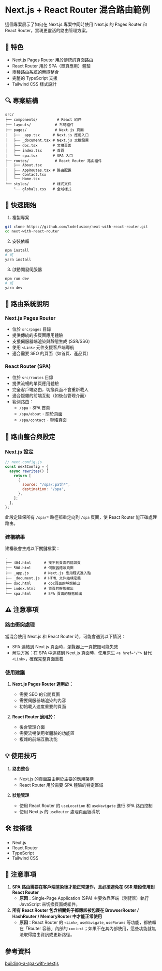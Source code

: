 # Next.js + React Router 混合路由範例

這個專案展示了如何在 Next.js 專案中同時使用 Next.js 的 Pages Router 和 React Router，實現更靈活的路由管理方案。

## 🌟 特色

- Next.js Pages Router 用於傳統的頁面路由
- React Router 用於 SPA（單頁應用）體驗
- 兩種路由系統的無縫整合
- 完整的 TypeScript 支援
- Tailwind CSS 樣式設計

## 🔍 專案結構

```
src/
├── components/         # React 組件
├── layouts/           # 布局組件
├── pages/             # Next.js 頁面
│   ├── _app.tsx      # Next.js 應用入口
│   ├── _document.tsx # Next.js 文檔設置
│   ├── doc.tsx       # 文檔頁面
│   ├── index.tsx     # 首頁
│   └── spa.tsx       # SPA 入口
├── routes/            # React Router 路由組件
│   ├── About.tsx
│   ├── AppRoutes.tsx # 路由配置
│   ├── Contact.tsx
│   └── Home.tsx
└── styles/           # 樣式文件
    └── globals.css   # 全域樣式
```

## 🚀 快速開始

1. 複製專案
```bash
git clone https://github.com/todelusion/next-with-react-router.git
cd next-with-react-router
```

2. 安裝依賴
```bash
npm install
# 或
yarn install
```

3. 啟動開發伺服器
```bash
npm run dev
# 或
yarn dev
```

## 📖 路由系統說明

### Next.js Pages Router
- 位於 `src/pages` 目錄
- 提供傳統的多頁面應用體驗
- 支援伺服器端渲染與靜態生成 (SSR/SSG)
- 使用 `<Link>` 元件支援客戶端導航
- 適合需要 SEO 的頁面（如首頁、產品頁）

### React Router (SPA)
- 位於 `src/routes` 目錄
- 提供流暢的單頁應用體驗
- 完全客戶端路由，切換頁面不會重新載入
- 適合複雜的前端互動（如後台管理介面）
- 範例路由：
  - `/spa` - SPA 首頁
  - `/spa/about` - 關於頁面
  - `/spa/contact` - 聯絡頁面

## 🔧 路由整合與設定

### Next.js 設定
```javascript
// next.config.js
const nextConfig = {
  async rewrites() {
    return [
      {
        source: "/spa/:path*",
        destination: "/spa",
      },
    ];
  },
};
```

此設定確保所有 `/spa/*` 路徑都重定向到 `/spa` 頁面，使 React Router 能正確處理路由。

### 建構結果
建構後會生成以下關鍵檔案：
```
.
├── 404.html      # 找不到頁面的錯誤頁
├── 500.html      # 伺服器錯誤頁面
├── _app.js       # Next.js 應用程式進入點
├── _document.js  # HTML 文件結構定義
├── doc.html      # doc頁面的靜態輸出
├── index.html    # 首頁的靜態輸出
└── spa.html      # SPA 頁面的靜態輸出
```

## ⚠️ 注意事項

### 路由衝突處理
當混合使用 Next.js 和 React Router 時，可能會遇到以下情況：
- SPA 連結到 Next.js 頁面時，瀏覽器上一頁按鈕可能失效
- 解決方案：在 SPA 中連結到 Next.js 頁面時，使用原生 `<a href="/">` 替代 `<Link>`，確保完整頁面重載

### 使用建議
1. **Next.js Pages Router 適用於：**
   - 需要 SEO 的公開頁面
   - 需要伺服器端渲染的內容
   - 初始載入速度重要的頁面

2. **React Router 適用於：**
   - 後台管理介面
   - 需要流暢使用者體驗的功能區
   - 複雜的前端互動功能

## 💡 使用技巧

1. **路由整合**
   - Next.js 的頁面路由用於主要的應用架構
   - React Router 用於需要 SPA 體驗的特定區域

2. **狀態管理**
   - 使用 React Router 的 `useLocation` 和 `useNavigate` 進行 SPA 路由控制
   - 使用 Next.js 的 `useRouter` 處理頁面級導航

## 🛠️ 技術棧

- Next.js
- React Router
- TypeScript
- Tailwind CSS

## 📝 注意事項
1. **SPA 路由需要在客戶端渲染後才能正常運作，且必須避免在 SSR 階段使用到 React Router**  
   - **原因**：Single-Page Application (SPA) 主要依靠客端（瀏覽器）執行 JavaScript 來切換頁面或組件。
2. **所有 React Router 包含相關鉤子都應該被包裹在 BrowserRouter / HashRouter / MemoryRouter 中才能正常使用**  
   - **原因**：React Router 的 `<Link>`, `useNavigate`, `useParams` 等功能，都依賴在「Router 容器」內部的 `context`；如果不在其內部使用，這些功能就無法取得路由資訊或更新路徑。  

## 參考資料
[building-a-spa-with-nextjs](https://colinhacks.com/essays/building-a-spa-with-nextjs)
